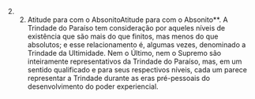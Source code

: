 ﻿2. 2. Atitude para com o AbsonitoAtitude para com o Absonito**. A Trindade do Paraíso tem consideração por aqueles níveis de existência que são mais do que finitos, mas menos do que absolutos; e esse relacionamento é, algumas vezes, denominado a Trindade da Ultimidade. Nem o Último, nem o Supremo são inteiramente representativos da Trindade do Paraíso, mas, em um sentido qualificado e para seus respectivos níveis, cada um parece representar a Trindade durante as eras pré-pessoais do desenvolvimento do poder experiencial.